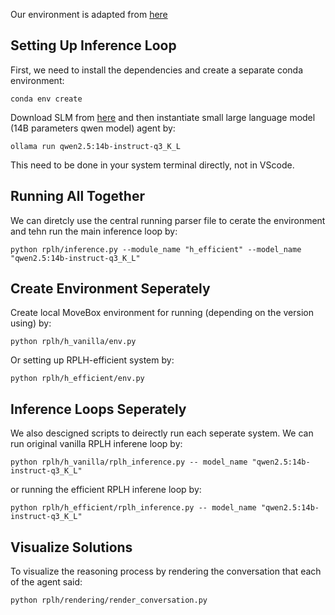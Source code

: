 Our environment is adapted from [here](https://yongchao98.github.io/MIT-REALM-Multi-Robot/)

## Setting Up Inference Loop
First, we need to install the dependencies and create a separate conda environment:
```
conda env create
```

Download SLM from [here](https://ollama.com/library/qwen) and then instantiate small large language model (14B parameters qwen model) agent by:
```
ollama run qwen2.5:14b-instruct-q3_K_L
```
This need to be done in your system terminal directly, not in VScode.

## Running All Together
We can diretcly use the central running parser file to cerate the environment and tehn run the main inference loop by:
```
python rplh/inference.py --module_name "h_efficient" --model_name "qwen2.5:14b-instruct-q3_K_L"
```

## Create Environment Seperately
Create local MoveBox environment for running (depending on the version using) by:
```
python rplh/h_vanilla/env.py
```

Or setting up RPLH-efficient system by:
```
python rplh/h_efficient/env.py
```

## Inference Loops Seperately
We also descigned scripts to deirectly run each seperate system. We can run original vanilla RPLH inferene loop by:
```
python rplh/h_vanilla/rplh_inference.py -- model_name "qwen2.5:14b-instruct-q3_K_L"
```

or running the efficient RPLH inferene loop by:
```
python rplh/h_efficient/rplh_inference.py -- model_name "qwen2.5:14b-instruct-q3_K_L"
```

## Visualize Solutions
To visualize the reasoning process by rendering the conversation that each of the agent said:
```
python rplh/rendering/render_conversation.py
```
